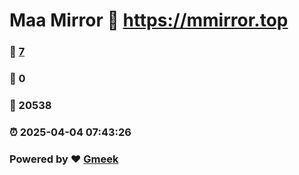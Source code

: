 # Maa Mirror :link: https://mmirror.top 
### :page_facing_up: [7](https://mmirror.top/tag.html) 
### :speech_balloon: 0 
### :hibiscus: 20538 
### :alarm_clock: 2025-04-04 07:43:26 
### Powered by :heart: [Gmeek](https://github.com/Meekdai/Gmeek)
